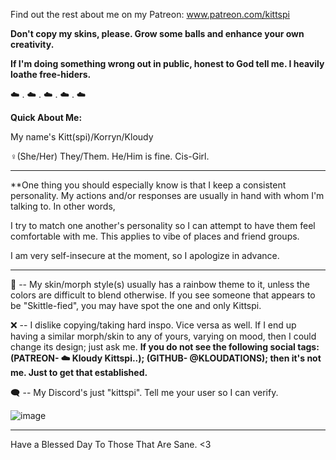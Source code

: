 Find out the rest about me on my Patreon: 
www.patreon.com/kittspi

**Don't copy my skins, please. Grow some balls and enhance your own creativity.**

**If I'm doing something wrong out in public, honest to God tell me. I heavily loathe free-hiders.**

☁️ . ☁️ . ☁️ . ☁️ . ☁️


**Quick About Me:**

My name's Kitt(spi)/Korryn/Kloudy

♀️(She/Her) They/Them. He/Him is fine. Cis-Girl.

--------

**One thing you should especially know is that I keep a consistent personality. My actions and/or responses are usually in hand with whom I'm talking to. In other words,

I try to match one another's personality so I  can attempt to have them feel comfortable with me. This applies to vibe of places and friend groups. 

I am very self-insecure at the moment, so I apologize in advance.

--------

🌈 -- My skin/morph style(s) usually has a rainbow theme to it, unless the colors are difficult to blend otherwise. If you see someone that appears to be "Skittle-fied", you may have spot the one and only Kittspi.


❌ -- I dislike copying/taking hard inspo. Vice versa as well. If I end up having a similar morph/skin to any of yours, varying on mood, then I could change its design; just ask me. **If you do not see the following social tags: (PATREON- ☁️ Kloudy Kittspi..); (GITHUB- @KLOUDATIONS); then it's not me. Just to get that established.**


 🗨️ -- My Discord's just "kittspi". Tell me your user so I can verify.

![image](https://user-images.githubusercontent.com/99100034/227718875-c5e52420-1a6b-41d9-8097-76680c1e1003.png)

______________________________


Have a Blessed Day To Those That Are Sane. <3
